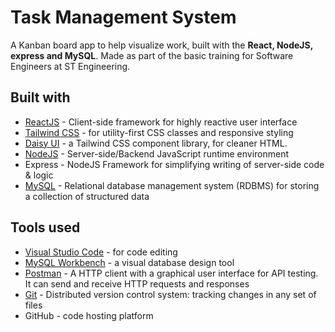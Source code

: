# Task Management System
A Kanban board app to help visualize work, built with the **React, NodeJS, express and MySQL**. Made as part of the basic training for Software Engineers at ST Engineering.

## Built with
* [ReactJS](https://reactjs.org/docs/getting-started.html) - Client-side framework for highly reactive user interface
* [Tailwind CSS](https://tailwindcss.com/) - for utility-first CSS classes and responsive styling
* [Daisy UI](https://daisyui.com/) - a Tailwind CSS component library, for cleaner HTML.
* [NodeJS](https://nodejs.org/en/) - Server-side/Backend JavaScript runtime environment
* Express - NodeJS Framework for simplifying writing of server-side code & logic
* [MySQL](https://www.mysql.com/) - Relational database management system (RDBMS) for storing a collection of structured data

## Tools used
* [Visual Studio Code](https://code.visualstudio.com/) - for code editing
* [MySQL Workbench](https://www.mysql.com/products/workbench/) - a visual database design tool
* [Postman](https://www.postman.com/) - A HTTP client with a graphical user interface for API testing. It can send and receive HTTP requests and responses
* [Git](https://git-scm.com/) - Distributed version control system: tracking changes in any set of files
* GitHub - code hosting platform
